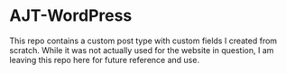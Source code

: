 # AJT-WordPress
This repo contains a custom post type with custom fields I created from scratch.  While it was not actually used for the website in question, I am leaving this repo here for future reference and use. 

